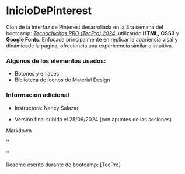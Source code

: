 # InicioDePinterest
Clon de la interfaz de Pinterest desarrollada en la 3ra semana del bootcamp:  _[Tecnochichas PRO (TecPro) 2024](https://tecnolochicas.mx/)_, utilizando **HTML,** **CSS3** y **Google Fonts**. Enfocada principalmente en replicar la apariencia visal y dinámicade la página, ofreciencia una expericencia similar e intuitiva. 

### Algunos de los elementos  usados: 
* Botones y enlaces
* Biblioteca de íconos de Material Design

### Información adicional

+ Instructora: Nancy Salazar
- Versión final subida el 25/06/2024 (con apuntes de las sesiones)

~~Markdown~~


''
<head></head>
<body></body>

''

Readme escrito durante de bootcamp: [TecPro]

